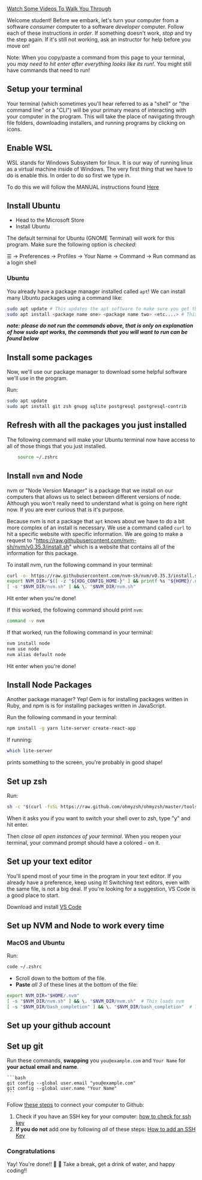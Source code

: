 [Watch Some Videos To Walk You Through](https://youtu.be/IgQbOZ1i6yM)

Welcome student! Before we embark, let's turn your computer from a software _consumer_ computer to a software _developer_ computer. Follow each of these instructions _in order_. If something doesn't work, *stop* and try the step again. If it's still not working, ask an instructor for help before you move on!

Note: When you copy/paste a command from this page to your terminal, you *may need to hit enter after everything looks like its run!*. You might still have commands that need to run!

## Setup your terminal

Your terminal (which sometimes you'll hear referred to as a "shell" or "the command line" or a "CLI") will be your primary means of interacting with your computer in the program. This will take the place of navigating through file folders, downloading installers, and running programs by clicking on icons.

## Enable WSL

WSL stands for Windows Subsystem for linux. It is our way of running linux as a virtual machine inside of Windows. The very first thing that we have to do is enable this. In order to do so first we type in. 

To do this we will follow the MANUAL instructions found [Here](https://docs.microsoft.com/en-us/windows/wsl/install-win10)

## Install Ubuntu

- Head to the Microsoft Store
- Install Ubuntu

The default terminal for Ubuntu (GNOME Terminal) will work for this program. Make sure the following option is *checked*:

☰ -> Preferences -> Profiles -> Your Name -> Command -> Run command as a login shell

### Ubuntu

You already have a package manager installed called `apt`! We can install many Ubuntu packages using a command like:

```bash
sudo apt update # This updates the apt software to make sure you get the latest version
sudo apt install <package name one> <package name two> <etc....> # This line of code installs the package
```
***note: please do not run the commands above, that is only on explanation of how sudo apt works, the commands that you will want to run can be found below***

## Install some packages

Now, we'll use our package manager to download some helpful software we'll use in the program.

Run:

```bash
sudo apt update
sudo apt install git zsh gnupg sqlite postgresql postgresql-contrib
```


## Refresh with all the packages you just installed

The following command will make your Ubuntu terminal now have access to all of those things that you just installed.

``` zsh 
    source ~/.zshrc
```

## Install `nvm` and Node

nvm or "Node Version Manager" is a package that we install on our computers that allows us to select between different versions of node. Although you won't really need to understand what is going on here right now. If you are ever curious that is it's purpose.

Because nvm is not a package that `apt` knows about we have to do a bit more complex of an install is necessary. We use a command called `curl` to hit a specific website with specific information. We are going to make a request to "https://raw.githubusercontent.com/nvm-sh/nvm/v0.35.3/install.sh" which is a website that contains all of the information for this package.

To install nvm, run the following command in your terminal:

```bash
curl -o- https://raw.githubusercontent.com/nvm-sh/nvm/v0.35.3/install.sh | zsh
export NVM_DIR="$([ -z "${XDG_CONFIG_HOME-}" ] && printf %s "${HOME}/.nvm" || printf %s "${XDG_CONFIG_HOME}/nvm")"
[ -s "$NVM_DIR/nvm.sh" ] && \. "$NVM_DIR/nvm.sh"
```

Hit enter when you're done!

If this worked, the following command should print `nvm`:

```bash
command -v nvm
```

If that worked, run the following command in your terminal:

```bash
nvm install node
nvm use node
nvm alias default node
```

Hit enter when you're done!

## Install Node Packages

Another package manager? Yep! Gem is for installing packages written in Ruby, and npm is is for installing packages written in JavaScript.

Run the following command in your terminal:

```bash
npm install -g yarn lite-server create-react-app
```

If running:

```bash
which lite-server
```

prints something to the screen, you're probably in good shape!
## Set up zsh

Run:

```bash
sh -c "$(curl -fsSL https://raw.github.com/ohmyzsh/ohmyzsh/master/tools/install.sh)"
```

When it asks you if you want to switch your shell over to zsh, type "y" and hit enter.

Then *close all open instances of your terminal*. When you reopen your terminal, your command prompt should have a colored `~` on it.

## Set up your text editor

You'll spend most of your time in the program in your text editor. If you already have a preference, keep using it! Switching text editors, even with the same file, is not a big deal. If you're looking for a suggestion, VS Code is a good place to start.

Download and install [VS Code](https://code.visualstudio.com/)

## Set up NVM and Node to work every time

### MacOS and Ubuntu

Run:

```zsh
code ~/.zshrc
```

* Scroll down to the bottom of the file.
* **Paste** *all 3* of these lines at the bottom of the file:

```zsh
export NVM_DIR="$HOME/.nvm"
[ -s "$NVM_DIR/nvm.sh" ] && \. "$NVM_DIR/nvm.sh"  # This loads nvm
[ -s "$NVM_DIR/bash_completion" ] && \. "$NVM_DIR/bash_completion"  # This loads nvm bash_completion
```


## Set up your github account
<!-- ! Insert Video Link Here -->


<!-- Run the following commands:

```bash
sudo apt update
sudo apt install software-properties-common apt-transport-https wget
wget -q https://packages.microsoft.com/keys/microsoft.asc -O- | sudo apt-key add -
sudo add-apt-repository "deb [arch=amd64] https://packages.microsoft.com/repos/vscode stable main"
sudo apt update
sudo apt install code
``` -->

## Set up git
<!-- ! Insert Video Here -->

Run these commands, **swapping** you `you@example.com` and `Your Name` for **your actual email and name**.

    ```bash
    git config --global user.email "you@example.com"
    git config --global user.name "Your Name"
    ```

Follow [these steps](https://help.github.com/en/github/authenticating-to-github/connecting-to-github-with-ssh) to connect your computer to Github:

1. Check if you have an SSH key for your computer: [how to check for ssh key](https://docs.github.com/en/github/authenticating-to-github/checking-for-existing-ssh-keys)
2. **If you do not** add one by following *all* of these steps: [How to add an SSH Key](https://docs.github.com/en/github/authenticating-to-github/generating-a-new-ssh-key-and-adding-it-to-the-ssh-agent)


### Congratulations

Yay! You're done!! 🙌 💃
Take a break, get a drink of water, and happy coding!!

<!-- ## Install `rvm` and Ruby

We'll use a tool called [`rvm`](https://rvm.io/) to have greater control over which version of ruby we're using.

### MacOs and Ubuntu

Run this command:

```bash
gpgconf --kill all
gpg --recv-keys 409B6B1796C275462A1703113804BB82D39DC0E3 7D2BAF1CF37B13E2069D6956105BD0E739499BDB
\curl -sSL https://get.rvm.io | bash -s stable --auto-dotfiles
export PATH="$PATH:$HOME/.rvm/bin"
[[ -s "$HOME/.rvm/scripts/rvm" ]] && source "$HOME/.rvm/scripts/rvm"
``` -->